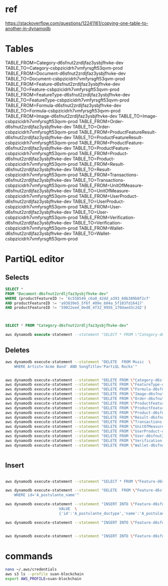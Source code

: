 # ref
https://stackoverflow.com/questions/12241161/copying-one-table-to-another-in-dynamodb


# Tables

TABLE_FROM=Category-d6sfnut2zrdljfaz3ysbjfhvke-dev
TABLE_TO=Category-csbpzicidrh7vmfyrsgft53qvm-prod
TABLE_FROM=Document-d6sfnut2zrdljfaz3ysbjfhvke-dev
TABLE_TO=Document-csbpzicidrh7vmfyrsgft53qvm-prod
TABLE_FROM=Feature-d6sfnut2zrdljfaz3ysbjfhvke-dev
TABLE_TO=Feature-csbpzicidrh7vmfyrsgft53qvm-prod
TABLE_FROM=FeatureType-d6sfnut2zrdljfaz3ysbjfhvke-dev
TABLE_TO=FeatureType-csbpzicidrh7vmfyrsgft53qvm-prod
TABLE_FROM=Formula-d6sfnut2zrdljfaz3ysbjfhvke-dev
TABLE_TO=Formula-csbpzicidrh7vmfyrsgft53qvm-prod
TABLE_FROM=Image-d6sfnut2zrdljfaz3ysbjfhvke-dev
TABLE_TO=Image-csbpzicidrh7vmfyrsgft53qvm-prod
TABLE_FROM=Order-d6sfnut2zrdljfaz3ysbjfhvke-dev
TABLE_TO=Order-csbpzicidrh7vmfyrsgft53qvm-prod
TABLE_FROM=ProductFeatureResult-d6sfnut2zrdljfaz3ysbjfhvke-dev
TABLE_TO=ProductFeatureResult-csbpzicidrh7vmfyrsgft53qvm-prod
TABLE_FROM=ProductFeature-d6sfnut2zrdljfaz3ysbjfhvke-dev
TABLE_TO=ProductFeature-csbpzicidrh7vmfyrsgft53qvm-prod
TABLE_FROM=Product-d6sfnut2zrdljfaz3ysbjfhvke-dev
TABLE_TO=Product-csbpzicidrh7vmfyrsgft53qvm-prod
TABLE_FROM=Result-d6sfnut2zrdljfaz3ysbjfhvke-dev
TABLE_TO=Result-csbpzicidrh7vmfyrsgft53qvm-prod
TABLE_FROM=Transactions-d6sfnut2zrdljfaz3ysbjfhvke-dev
TABLE_TO=Transactions-csbpzicidrh7vmfyrsgft53qvm-prod
TABLE_FROM=UnitOfMeasure-d6sfnut2zrdljfaz3ysbjfhvke-dev
TABLE_TO=UnitOfMeasure-csbpzicidrh7vmfyrsgft53qvm-prod
TABLE_FROM=UserProduct-d6sfnut2zrdljfaz3ysbjfhvke-dev
TABLE_TO=UserProduct-csbpzicidrh7vmfyrsgft53qvm-prod
TABLE_FROM=User-d6sfnut2zrdljfaz3ysbjfhvke-dev
TABLE_TO=User-csbpzicidrh7vmfyrsgft53qvm-prod
TABLE_FROM=Verification-d6sfnut2zrdljfaz3ysbjfhvke-dev
TABLE_TO=Verification-csbpzicidrh7vmfyrsgft53qvm-prod
TABLE_FROM=Wallet-d6sfnut2zrdljfaz3ysbjfhvke-dev
TABLE_TO=Wallet-csbpzicidrh7vmfyrsgft53qvm-prod


# PartiQL editor
## Selects
```sql
SELECT *
FROM "Document-d6sfnut2zrdljfaz3ysbjfhvke-dev"
WHERE (productFeatureID != '6c558549_c6a0_42dd_a393_60b389b8f2cf' 
AND productFeatureID != 'a93839e5_5f6f_409e_b04a_5f103fd16417'
AND productFeatureID != '59022eed_0ed0_4f32_9956_170daed3c2d2')



SELECT * FROM "Category-d6sfnut2zrdljfaz3ysbjfhvke-dev"

aws dynamodb execute-statement --statement "SELECT * FROM \"Category-d6sfnut2zrdljfaz3ysbjfhvke-dev\""

```

## Deletes

```sh
aws dynamodb execute-statement --statement "DELETE  FROM Music  \
    WHERE Artist='Acme Band' AND SongTitle='PartiQL Rocks'"


aws dynamodb execute-statement --statement "DELETE FROM \"Category-d6sfnut2zrdljfaz3ysbjfhvke-dev\" WHERE id = 'PROYECTO_PLANTACIONES'"
aws dynamodb execute-statement --statement "DELETE FROM \"FeatureType-d6sfnut2zrdljfaz3ysbjfhvke-dev\""
aws dynamodb execute-statement --statement "DELETE FROM \"Formula-d6sfnut2zrdljfaz3ysbjfhvke-dev\""
aws dynamodb execute-statement --statement "DELETE FROM \"Image-d6sfnut2zrdljfaz3ysbjfhvke-dev\""
aws dynamodb execute-statement --statement "DELETE FROM \"Order-d6sfnut2zrdljfaz3ysbjfhvke-dev\""
aws dynamodb execute-statement --statement "DELETE FROM \"ProductFeatureResult-d6sfnut2zrdljfaz3ysbjfhvke-dev\""
aws dynamodb execute-statement --statement "DELETE FROM \"ProductFeature-d6sfnut2zrdljfaz3ysbjfhvke-dev\""
aws dynamodb execute-statement --statement "DELETE FROM \"Product-d6sfnut2zrdljfaz3ysbjfhvke-dev\""
aws dynamodb execute-statement --statement "DELETE FROM \"Result-d6sfnut2zrdljfaz3ysbjfhvke-dev\""
aws dynamodb execute-statement --statement "DELETE FROM \"Transactions-d6sfnut2zrdljfaz3ysbjfhvke-dev\""
aws dynamodb execute-statement --statement "DELETE FROM \"UnitOfMeasure-d6sfnut2zrdljfaz3ysbjfhvke-dev\""
aws dynamodb execute-statement --statement "DELETE FROM \"UserProduct-d6sfnut2zrdljfaz3ysbjfhvke-dev\""
aws dynamodb execute-statement --statement "DELETE FROM \"User-d6sfnut2zrdljfaz3ysbjfhvke-dev\""
aws dynamodb execute-statement --statement "DELETE FROM \"Verification-d6sfnut2zrdljfaz3ysbjfhvke-dev\""
aws dynamodb execute-statement --statement "DELETE FROM \"Wallet-d6sfnut2zrdljfaz3ysbjfhvke-dev\""



```

## Insert

```sh

aws dynamodb execute-statement --statement "SELECT * FROM \"Feature-d6sfnut2zrdljfaz3ysbjfhvke-dev\""

aws dynamodb execute-statement --statement "DELETE  FROM \"Feature-d6sfnut2zrdljfaz3ysbjfhvke-dev\"  \
    WHERE id='A_postulante_name'"

aws dynamodb execute-statement --statement "INSERT INTO \"Feature-d6sfnut2zrdljfaz3ysbjfhvke-dev\"  \
					    VALUE  \
					    {'id':'A_postulante_doctype','name':'A_postulante_doctype','description':'A_postulante_doctype','defaultValue':'1','isVerifable':false,'isTemplate':false,'featureTypeID':'no_unit'}"

aws dynamodb execute-statement --statement "INSERT INTO \"Feature-d6sfnut2zrdljfaz3ysbjfhvke-dev\" VALUE {'id':'A_postulante_id','name':'A_postulante_id'}"


aws dynamodb execute-statement --statement "INSERT INTO \"Feature-d6sfnut2zrdljfaz3ysbjfhvke-dev\" VALUE {'id':'A_postulante_id','name':'A_postulante_id'','description':'A_postulante_id'}"
```

# commands

```sh
nano ~/.aws/credentials
aws s3 ls --profile suan-blockchain
export AWS_PROFILE=suan-blockchain



```

